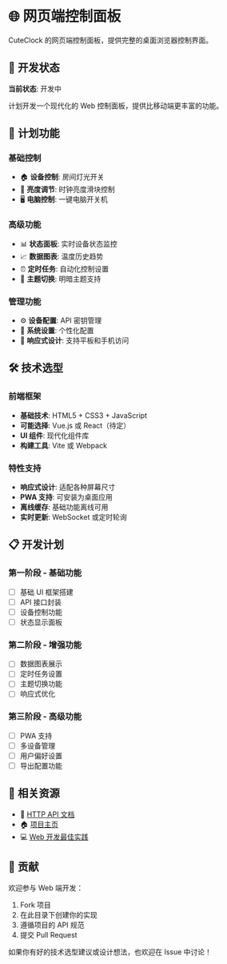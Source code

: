 # 🌐 网页端控制面板

CuteClock 的网页端控制面板，提供完整的桌面浏览器控制界面。

## 🚧 开发状态

**当前状态**: 开发中

计划开发一个现代化的 Web 控制面板，提供比移动端更丰富的功能。

## 🎯 计划功能

### 基础控制

- 🏠 **设备控制**: 房间灯光开关
- 🔆 **亮度调节**: 时钟亮度滑块控制
- 🖥️ **电脑控制**: 一键电脑开关机

### 高级功能

- 📊 **状态面板**: 实时设备状态监控
- 📈 **数据图表**: 温度历史趋势
- ⏰ **定时任务**: 自动化控制设置
- 🎨 **主题切换**: 明暗主题支持

### 管理功能

- ⚙️ **设备配置**: API 密钥管理
- 🔧 **系统设置**: 个性化配置
- 📱 **响应式设计**: 支持平板和手机访问

## 🛠️ 技术选型

### 前端框架

- **基础技术**: HTML5 + CSS3 + JavaScript
- **可能选择**: Vue.js 或 React（待定）
- **UI 组件**: 现代化组件库
- **构建工具**: Vite 或 Webpack

### 特性支持

- **响应式设计**: 适配各种屏幕尺寸
- **PWA 支持**: 可安装为桌面应用
- **离线缓存**: 基础功能离线可用
- **实时更新**: WebSocket 或定时轮询

## 📋 开发计划

### 第一阶段 - 基础功能

- [ ] 基础 UI 框架搭建
- [ ] API 接口封装
- [ ] 设备控制功能
- [ ] 状态显示面板

### 第二阶段 - 增强功能

- [ ] 数据图表展示
- [ ] 定时任务设置
- [ ] 主题切换功能
- [ ] 响应式优化

### 第三阶段 - 高级功能

- [ ] PWA 支持
- [ ] 多设备管理
- [ ] 用户偏好设置
- [ ] 导出配置功能

## 🔗 相关资源

- 📖 [HTTP API 文档](../../docs/api-usage.md)
- 🏠 [项目主页](../../README.md)
- 💻 [Web 开发最佳实践](https://web.dev/)

## 🤝 贡献

欢迎参与 Web 端开发：

1. Fork 项目
2. 在此目录下创建你的实现
3. 遵循项目的 API 规范
4. 提交 Pull Request

如果你有好的技术选型建议或设计想法，也欢迎在 Issue 中讨论！
